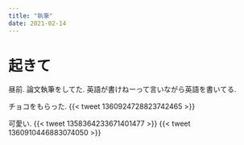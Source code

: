```yaml
---
title: "執筆"
date: 2021-02-14
---
```


# 起きて
昼前. 論文執筆をしてた. 英語が書けねーって言いながら英語を書いてる.


チョコをもらった.
{{< tweet 1360924728823742465 >}}

可愛い.
{{< tweet 1358364233671401477 >}}
{{< tweet 1360910446883074050 >}}